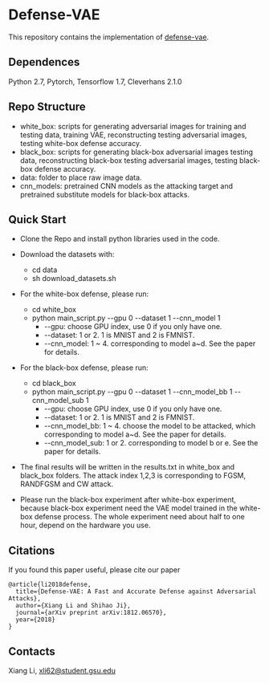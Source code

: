 # Defense-VAE
This repository contains the implementation of [defense-vae](https://arxiv.org/abs/1812.06570).

## Dependences
Python 2.7, Pytorch, Tensorflow 1.7, Cleverhans 2.1.0

## Repo Structure

* white_box: scripts for generating adversarial images for training and testing data, training VAE, reconstructing testing adversarial images, testing white-box defense accuracy. 
* black_box: scripts for generating black-box adversarial images testing data, reconstructing black-box testing adversarial images, testing black-box defense accuracy.
* data: folder to place raw image data.
* cnn_models: pretrained CNN models as the attacking target and pretrained substitute models for black-box attacks. 

## Quick Start

* Clone the Repo and install python libraries used in the code.

* Download the datasets with:
    * cd data
    * sh download_datasets.sh

* For the white-box defense, please run:
    * cd white_box
    * python main_script.py --gpu 0 --dataset 1 --cnn_model 1 
        * --gpu: choose GPU index, use 0 if you only have one.
        * --dataset: 1 or 2. 1 is MNIST and 2 is FMNIST.
        * --cnn_model: 1 ~ 4. corresponding to model a~d. See the paper for details.

* For the black-box defense, please run:
    * cd black_box
    * python main_script.py --gpu 0 --dataset 1 --cnn_model_bb 1 --cnn_model_sub 1 
        * --gpu: choose GPU index, use 0 if you only have one.
        * --dataset: 1 or 2. 1 is MNIST and 2 is FMNIST.
        * --cnn_model_bb: 1 ~ 4. choose the model to be attacked, which corresponding to model a~d. See the paper for details.
        * --cnn_model_sub: 1 or 2. corresponding to model b or e. See the paper for details.

* The final results will be written in the results.txt in white_box and black_box folders. The attack index 1,2,3 is corresponding to FGSM, RANDFGSM and CW attack.

* Please run the black-box experiment after white-box experiment, because black-box experiment need the VAE model trained in the white-box defense process. The whole experiment need about half to one hour, depend on the hardware you use.

## Citations

If you found this paper useful, please cite our paper
    
    @article{li2018defense,
      title={Defense-VAE: A Fast and Accurate Defense against Adversarial Attacks},
      author={Xiang Li and Shihao Ji},
      journal={arXiv preprint arXiv:1812.06570},
      year={2018}
    }

## Contacts

Xiang Li, xli62@student.gsu.edu

